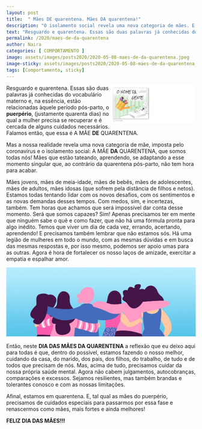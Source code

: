 ```yaml
---
layout: post
title:  " Mães DE quarentena. Mães DA quarentena!"
description: "O isolamento social revela uma nova categoria de mães. E todas nós fazemos parte dela!"
text: "Resguardo e quarentena. Essas são duas palavras já conhecidas do vocabulário materno..."
permalink: /2020/maes-de-da-quarentena
author: Naira
categories: [ COMPORTAMENTO ]
image: assets/images/posts2020/2020-05-08-maes-de-da-quarentena.jpeg
image-sticky: assets/images/posts2020/2020-05-08-maes-de-da-quarentena.jpeg
tags: [Comportamento, sticky]
---
```

<style>
.capa { display: block; margin-left: auto; margin-right: auto; width: 50%; 
box-shadow: 0 4px 8px 0 rgba(0, 0, 0, 0.2), 0 6px 20px 0 rgba(0, 0, 0, 0.19);}

.thumb {float: right; width: 45%;}
@media only screen and (max-width: 520px) {
  .txt {font-size: 22px;}
  .thumb {float: right; width: 100%}
}
figure {
  margin: 0rem;
}
figcaption {
display: block;
position: relative;
top:-10px;
font-style: italic;
text-align: center;
}

</style>
<a href="https://aprender.digital/"><img class="thumb" src="/assets/images/o-nome-da-gente.gif" align="rigth"></a>
Resguardo e quarentena. Essas são duas palavras já conhecidas do vocabulário materno e, na essência, estão relacionadas àquele período pós-parto, o **puerpério**, (justamente quarenta dias) no qual a mulher precisa se recuperar e é cercada de alguns cuidados  necessários.  Falamos então, que essa é A MÃE **DE** QUARENTENA.

Mas a nossa realidade revela uma nova categoria de mãe, imposta pelo coronavírus e o isolamento social: A MÃE **DA** QUARENTENA, que somos todas nós!  Mães que estão tateando, aprendendo, se adaptando a esse momento singular que, ao contrário da quarentena pós-parto, não tem hora para acabar. 

Mães jovens, mães de meia-idade, mães de bebês, mães de adolescentes, mães de adultos, mães idosas (que sofrem pela distância de filhos e netos). Estamos todas tentando lidar com os novos desafios, com os sentimentos e as novas demandas desses tempos. Com medos, sim, e incertezas, também. Tem horas que achamos que será impossível dar conta desse momento. Será que somos capazes? Sim! Apenas precisamos ter em mente que ninguém sabe o quê e como fazer, que não há uma fórmula pronta para algo inédito. Temos que viver um dia de cada vez, errando, acertando, aprendendo! E precisamos também lembrar que não estamos sós. Há uma legião de mulheres em todo o mundo, com as mesmas dúvidas e em busca das mesmas respostas e, por isso mesmo,  podemos ser apoio umas para as outras. Agora é hora de fortalecer os nosso laços de amizade, exercitar a empatia e espalhar amor.

<figure>
<img src="/assets/images/posts2020/2020-05-08-maes-de-da-quarentena-juntas.jpeg" alt="Foto do projeto O contágio pela leitura">
</figure>

Então, neste **DIA DAS MÃES DA QUARENTENA** a reflexão que eu deixo aqui para todas é que, dentro do possível, estamos fazendo o nosso melhor, cuidando da casa, do marido, dos pais, dos filhos, do trabalho, de tudo e de todos que precisam de nós. Mas,  acima de tudo, precisamos cuidar da nossa própria saúde mental. Agora não cabem julgamentos, autocobranças, comparações e excessos. Sejamos resilientes, mas também brandas e tolerantes conosco e com  as nossas limitações.

Afinal, estamos em quarentena. E, tal qual as mães do puerpério, precisamos de cuidados especiais para passarmos por essa fase e renascermos como mães, mais fortes e ainda melhores!

**FELIZ DIA DAS MÃES!!!**
